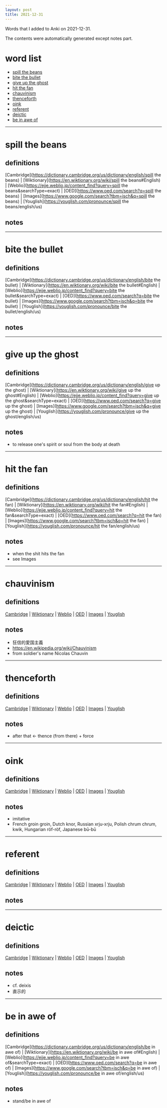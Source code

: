 ```yaml
---
layout: post
title: 2021-12-31
---
```


Words that I added to Anki on 2021-12-31.

The contents were automatically generated except notes part.
# word list
- [spill the beans](#spill-the-beans)
- [bite the bullet](#bite-the-bullet)
- [give up the ghost](#give-up-the-ghost)
- [hit the fan](#hit-the-fan)
- [chauvinism](#chauvinism)
- [thenceforth](#thenceforth)
- [oink](#oink)
- [referent](#referent)
- [deictic](#deictic)
- [be in awe of](#be-in-awe-of)

---

# spill the beans
## definitions
[Cambridge](https://dictionary.cambridge.org/us/dictionary/english/spill the beans)
|
[Wiktionary](https://en.wiktionary.org/wiki/spill the beans#English)
|
[Weblio](https://ejje.weblio.jp/content_find?query=spill the beans&searchType=exact)
|
[OED](https://www.oed.com/search?q=spill the beans)
|
[Images](https://www.google.com/search?tbm=isch&q=spill the beans)
|
[Youglish](https://youglish.com/pronounce/spill the beans/english/us)

## notes

---

# bite the bullet
## definitions
[Cambridge](https://dictionary.cambridge.org/us/dictionary/english/bite the bullet)
|
[Wiktionary](https://en.wiktionary.org/wiki/bite the bullet#English)
|
[Weblio](https://ejje.weblio.jp/content_find?query=bite the bullet&searchType=exact)
|
[OED](https://www.oed.com/search?q=bite the bullet)
|
[Images](https://www.google.com/search?tbm=isch&q=bite the bullet)
|
[Youglish](https://youglish.com/pronounce/bite the bullet/english/us)

## notes

---

# give up the ghost
## definitions
[Cambridge](https://dictionary.cambridge.org/us/dictionary/english/give up the ghost)
|
[Wiktionary](https://en.wiktionary.org/wiki/give up the ghost#English)
|
[Weblio](https://ejje.weblio.jp/content_find?query=give up the ghost&searchType=exact)
|
[OED](https://www.oed.com/search?q=give up the ghost)
|
[Images](https://www.google.com/search?tbm=isch&q=give up the ghost)
|
[Youglish](https://youglish.com/pronounce/give up the ghost/english/us)

## notes
- to release one's spirit or soul from the body at death

---

# hit the fan
## definitions
[Cambridge](https://dictionary.cambridge.org/us/dictionary/english/hit the fan)
|
[Wiktionary](https://en.wiktionary.org/wiki/hit the fan#English)
|
[Weblio](https://ejje.weblio.jp/content_find?query=hit the fan&searchType=exact)
|
[OED](https://www.oed.com/search?q=hit the fan)
|
[Images](https://www.google.com/search?tbm=isch&q=hit the fan)
|
[Youglish](https://youglish.com/pronounce/hit the fan/english/us)

## notes
-  when the shit hits the fan
- see Images

---

# chauvinism
## definitions
[Cambridge](https://dictionary.cambridge.org/us/dictionary/english/chauvinism)
|
[Wiktionary](https://en.wiktionary.org/wiki/chauvinism#English)
|
[Weblio](https://ejje.weblio.jp/content_find?query=chauvinism&searchType=exact)
|
[OED](https://www.oed.com/search?q=chauvinism)
|
[Images](https://www.google.com/search?tbm=isch&q=chauvinism)
|
[Youglish](https://youglish.com/pronounce/chauvinism/english/us)

## notes
- 狂信的愛国主義
- <https://en.wikipedia.org/wiki/Chauvinism>
- from soldier's name Nicolas Chauvin

---

# thenceforth
## definitions
[Cambridge](https://dictionary.cambridge.org/us/dictionary/english/thenceforth)
|
[Wiktionary](https://en.wiktionary.org/wiki/thenceforth#English)
|
[Weblio](https://ejje.weblio.jp/content_find?query=thenceforth&searchType=exact)
|
[OED](https://www.oed.com/search?q=thenceforth)
|
[Images](https://www.google.com/search?tbm=isch&q=thenceforth)
|
[Youglish](https://youglish.com/pronounce/thenceforth/english/us)

## notes
- after that <- thence (from there) + force

---

# oink
## definitions
[Cambridge](https://dictionary.cambridge.org/us/dictionary/english/oink)
|
[Wiktionary](https://en.wiktionary.org/wiki/oink#English)
|
[Weblio](https://ejje.weblio.jp/content_find?query=oink&searchType=exact)
|
[OED](https://www.oed.com/search?q=oink)
|
[Images](https://www.google.com/search?tbm=isch&q=oink)
|
[Youglish](https://youglish.com/pronounce/oink/english/us)

## notes
- imitative
- French groin groin, Dutch knor, Russian xrju-xrju, Polish chrum chrum, kwik, Hungarian röf-röf, Japanese bū-bū

---

# referent
## definitions
[Cambridge](https://dictionary.cambridge.org/us/dictionary/english/referent)
|
[Wiktionary](https://en.wiktionary.org/wiki/referent#English)
|
[Weblio](https://ejje.weblio.jp/content_find?query=referent&searchType=exact)
|
[OED](https://www.oed.com/search?q=referent)
|
[Images](https://www.google.com/search?tbm=isch&q=referent)
|
[Youglish](https://youglish.com/pronounce/referent/english/us)

## notes

---

# deictic
## definitions
[Cambridge](https://dictionary.cambridge.org/us/dictionary/english/deictic)
|
[Wiktionary](https://en.wiktionary.org/wiki/deictic#English)
|
[Weblio](https://ejje.weblio.jp/content_find?query=deictic&searchType=exact)
|
[OED](https://www.oed.com/search?q=deictic)
|
[Images](https://www.google.com/search?tbm=isch&q=deictic)
|
[Youglish](https://youglish.com/pronounce/deictic/english/us)

## notes
- cf. deixis
- 直示的

---

# be in awe of
## definitions
[Cambridge](https://dictionary.cambridge.org/us/dictionary/english/be in awe of)
|
[Wiktionary](https://en.wiktionary.org/wiki/be in awe of#English)
|
[Weblio](https://ejje.weblio.jp/content_find?query=be in awe of&searchType=exact)
|
[OED](https://www.oed.com/search?q=be in awe of)
|
[Images](https://www.google.com/search?tbm=isch&q=be in awe of)
|
[Youglish](https://youglish.com/pronounce/be in awe of/english/us)

## notes
- stand/be in awe of


